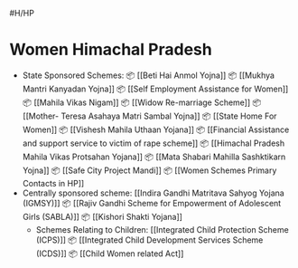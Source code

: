#H/HP 
# Women Himachal Pradesh
* State Sponsored Schemes: 📦 [[Beti Hai Anmol Yojna]] 📦 [[Mukhya Mantri Kanyadan Yojna]] 📦 [[Self Employment Assistance for Women]] 📦 [[Mahila Vikas Nigam]] 📦 [[Widow Re-marriage Scheme]] 📦 [[Mother- Teresa Asahaya Matri Sambal Yojna]] 📦 [[State Home For Women]] 📦 [[Vishesh Mahila Uthaan Yojana]] 📦 [[Financial Assistance and support service to victim of rape scheme]] 📦 [[Himachal Pradesh Mahila Vikas Protsahan Yojana]] 📦 [[Mata Shabari Mahilla Sashktikarn Yojna]] 📦 [[Safe City Project Mandi]]      📦 [[Women Schemes Primary Contacts in HP]]
* Centrally sponsored scheme: [[Indira Gandhi Matritava Sahyog Yojana (IGMSY)]] 📦 [[Rajiv Gandhi Scheme for Empowerment of Adolescent Girls (SABLA)]] 📦 [[Kishori Shakti Yojana]]
	* Schemes Relating to Children: [[Integrated Child Protection Scheme (ICPS)]] 📦 [[Integrated Child Development Services Scheme (ICDS)]] 📦 [[Child Women related Act]]